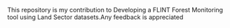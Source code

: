 This repository is my contribution to Developing a FLINT Forest Monitoring tool using Land Sector datasets.Any feedback is appreciated
